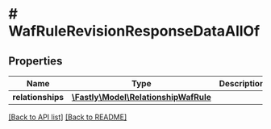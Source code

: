 # # WafRuleRevisionResponseDataAllOf

## Properties

Name | Type | Description | Notes
------------ | ------------- | ------------- | -------------
**relationships** | [**\Fastly\Model\RelationshipWafRule**](RelationshipWafRule.md) |  | [optional] 


[[Back to API list]](../../README.md#endpoints) [[Back to README]](../../README.md)
